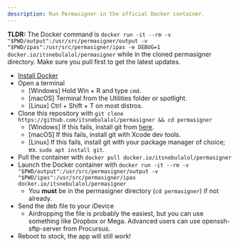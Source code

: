 ```yaml
---
description: Run Permasigner in the official Docker container.
---
```


**TLDR:** The Docker command is `docker run -it --rm -v "$PWD/output":/usr/src/permasigner/output -v "$PWD/ipas":/usr/src/permasigner/ipas -e DEBUG=1 docker.io/itsnebulalol/permasigner` while in the cloned permasigner directory. Make sure you pull first to get the latest updates.

* [Install Docker](https://docs.docker.com/get-docker/)
* Open a terminal
   * \[Windows] Hold Win + R and type `cmd`.
   * \[macOS] Terminal from the Utilities folder or spotlight.
   * \[Linux] Ctrl + Shift + T on most distros.
* Clone this repository with `git clone https://github.com/itsnebulalol/permasigner && cd permasigner`
   * \[Windows] If this fails, install git from [here](https://git-scm.com/download/win).
   * \[macOS] If this fails, install git with Xcode dev tools.
   * \[Linux] If this fails, install git with your package manager of choice; ex. `sudo apt install git`.
* Pull the container with `docker pull docker.io/itsnebulalol/permasigner`
* Launch the Docker container with `docker run -it --rm -v "$PWD/output":/usr/src/permasigner/output -v "$PWD/ipas":/usr/src/permasigner/ipas docker.io/itsnebulalol/permasigner`
   * You **must** be in the permasigner directory (`cd permasigner`) if not already.
* Send the deb file to your iDevice
   * Airdropping the file is probably the easiest, but you can use something like Dropbox or Mega. Advanced users can use openssh-sftp-server from Procursus.
* Reboot to stock, the app will still work!
